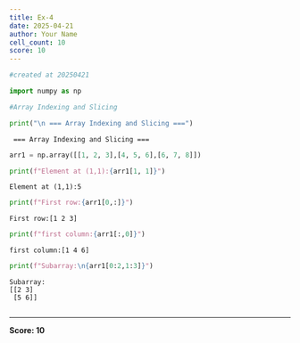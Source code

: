 ```yaml
---
title: Ex-4
date: 2025-04-21
author: Your Name
cell_count: 10
score: 10
---
```


```python
#created at 20250421
```


```python
import numpy as np
```


```python
#Array Indexing and Slicing
```


```python
print("\n === Array Indexing and Slicing ===")
```

    
     === Array Indexing and Slicing ===



```python
arr1 = np.array([[1, 2, 3],[4, 5, 6],[6, 7, 8]])
```


```python
print(f"Element at (1,1):{arr1[1, 1]}")
```

    Element at (1,1):5



```python
print(f"First row:{arr1[0,:]}")
```

    First row:[1 2 3]



```python
print(f"first column:{arr1[:,0]}")
```

    first column:[1 4 6]



```python
print(f"Subarray:\n{arr1[0:2,1:3]}")
```

    Subarray:
    [[2 3]
     [5 6]]



```python

```


---
**Score: 10**